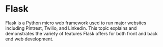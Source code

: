 # Flask

Flask is a Python micro web framework used to run major websites including Pintrest, Twilio, and Linkedin. This topic explains and demonstrates the variety of features Flask offers for both front and back end web development.
